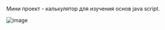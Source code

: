 Мини проект - калькулятор для изучения основ java script. 

![image](https://github.com/user-attachments/assets/2f58d34c-9708-4b4e-a334-b19c778f1951)
